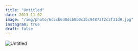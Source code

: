 ```yaml
---
title: "Untitled"
date: 2013-11-02
image: "/img/photo/6c5cb6d8dcb0b0c3bc94873f2c3f31d9.jpg"
instagram: true
draft: false
---
```


![Untitled](/img/photo/6c5cb6d8dcb0b0c3bc94873f2c3f31d9.jpg)
